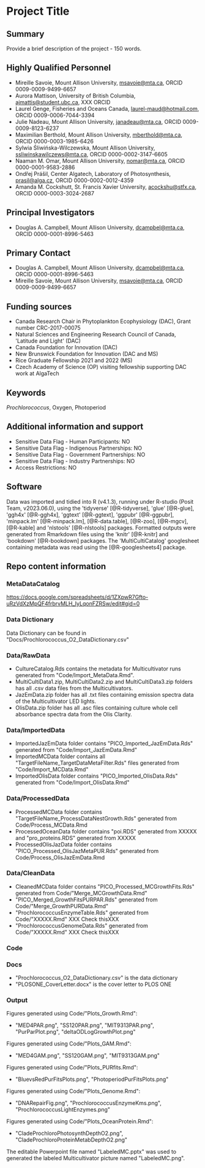 # Project Title

## Summary

Provide a brief description of the project - 150 words.

## Highly Qualified Personnel

- Mireille Savoie, Mount Allison University, msavoie@mta.ca, ORCID 0009-0009-9499-6657
- Aurora Mattison, University of British Columbia, ajmattis@student.ubc.ca, XXX ORCID
- Laurel Genge, Fisheries and Oceans Canada, laurel-maud@hotmail.com, ORCID 0009-0006-7044-3394
- Julie Nadeau, Mount Allison University, janadeau@mta.ca,  ORCID 0009-0009-8123-6237
- Maximilian Berthold, Mount Allison University, mberthold@mta.ca, ORCID 0000-0003-1985-6426
- Sylwia Śliwińska-Wilczewska, Mount Allison University, ssliwinskawilczews@mta.ca, ORCID 0000-0002-3147-6605
- Naaman M. Omar, Mount Allison University, nomar@mta.ca, ORCID 0000-0001-9583-2886
- Ondřej Prášil, Center Algatech, Laboratory of Photosynthesis, prasil@alga.cz, ORCID 0000-0002-0012-4359
- Amanda M. Cockshutt, St. Francis Xavier University, acockshu@stfx.ca, ORCID 0000-0003-3024-2687

## Principal Investigators

- Douglas A. Campbell, Mount Allison University, dcampbel@mta.ca, ORCID 0000-0001-8996-5463

## Primary Contact  

- Douglas A. Campbell, Mount Allison University, dcampbel@mta.ca, ORCID 0000-0001-8996-5463
- Mireille Savoie, Mount Allison University, msavoie@mta.ca, ORCID 0009-0009-9499-6657


## Funding sources

- Canada Research Chair in Phytoplankton Ecophysiology (DAC), Grant number CRC-2017-00075
- Natural Sciences and Engineering Research Council of Canada, 'Latitude and Light' (DAC)
- Canada Foundation for Innovation (DAC) 
- New Brunswick Foundation for Innovation (DAC and MS) 
- Rice Graduate Fellowship 2021 and 2022 (MS)
- Czech Academy of Science (OP) visiting fellowship supporting DAC work at AlgaTech 

## Keywords

*Prochlorococcus*, Oxygen, Photoperiod

## Additional information and support

- Sensitive Data Flag - Human Participants:  NO
- Sensitive Data Flag - Indigenous Partnerships: NO
- Sensitive Data Flag - Government Partnerships: NO
- Sensitive Data Flag - Industry Partnerships: NO
- Access Restrictions: NO

## Software  

Data was imported and tidied into R (v4.1.3), running under R-studio (Posit Team, v2023.06.0), using the 'tidyverse' [@R-tidyverse], 'glue' [@R-glue], 'ggh4x' [@R-ggh4x], 'ggtext' [@R-ggtext], 'ggpubr' [@R-ggpubr], 'minpack.lm' [@R-minpack.lm], [@R-data.table], [@R-zoo], [@R-mgcv], [@R-kable] and 'nlstools' [@R-nlstools] packages. Formatted outputs were generated from Rmarkdown files using the 'knitr' [@R-knitr] and 'bookdown' [@R-bookdown] packages. The 'MultiCultiCatalog' googlesheet containing metadata was read using the [@R-googlesheets4] package. 

## Repo content information

### MetaDataCatalog

https://docs.google.com/spreadsheets/d/1ZXpwR7Gfto-uRzVdXzMpQF4frbrvMLH_IyLqonFZRSw/edit#gid=0


### Data Dictionary

Data Dictionary can be found in "Docs/Prochlorococcus_O2_DataDictionary.csv"

### Data/RawData

- CultureCatalog.Rds contains the metadata for Multicultivator runs generated from "Code/Import_MetaData.Rmd".
- MultiCultiData1.zip, MultiCultiData2.zip and MultiCultiData3.zip folders has all .csv data files from the Multicultivators. 
- JazEmData.zip folder has all .txt files containing emission spectra data of the Multicultivator LED lights.
- OlisData.zip folder has all .asc files containing culture whole cell absorbance spectra data from the Olis Clarity. 

### Data/ImportedData

- ImportedJazEmData folder contains "PICO_Imported_JazEmData.Rds" generated from "Code/Import_JazEmData.Rmd"
- ImportedMCData folder contains all "TargetFileName_TargetDataMetaFilter.Rds" files generated from "Code/Import_MCData.Rmd"
- ImportedOlisData folder contains "PICO_Imported_OlisData.Rds" generated from "Code/Import_OlisData.Rmd"

### Data/ProcessedData

- ProcessedMCData folder contains "TargetFileName_ProcessDataNestGrowth.Rds" generated from Code/Process_MCData.Rmd
- ProcessedOceanData folder contains "poi.RDS" generated from  XXXXX  and "pro_proteins.RDS" generated from  XXXXX 
- ProcessedOlisJazData folder contains "PICO_Processed_OlisJazMetaPUR.Rds" generated from Code/Process_OlisJazEmData.Rmd


### Data/CleanData

- CleanedMCData folder contains "PICO_Processed_MCGrowthFits.Rds" generated from Code/"Merge_MCGrowthData.Rmd"
- "PICO_Merged_GrowthFitsPURPAR.Rds" generated from Code/"Merge_GrowthPURData.Rmd"
- "ProchlorococcusEnzymeTable.Rds" generated from Code/"XXXXX.Rmd"   XXX Check thisXXX
- "ProchlorococcusGenomeData.Rds" generated from Code/"XXXXX.Rmd"   XXX Check thisXXX


### Code




### Docs

- "Prochlorococcus_O2_DataDictionary.csv" is the data dictionary 
- "PLOSONE_CoverLetter.docx" is the cover letter to PLOS ONE

### Output

Figures generated using Code/"Plots_Growth.Rmd":
- "MED4PAR.png", "SS120PAR.png", "MIT9313PAR.png", 
"PurParPlot.png", "deltaODLogGrowthPlot.png"

Figures generated using Code/"Plots_GAM.Rmd":
- "MED4GAM.png", "SS120GAM.png", "MIT9313GAM.png"

Figures generated using Code/"Plots_PURfits.Rmd":
- "BluevsRedPurFitsPlots.png", "PhotoperiodPurFitsPlots.png"

Figures generated using Code/"Plots_Genome.Rmd":
- "DNARepairFig.png", "ProchlorococcusEnzymeKms.png", "ProchlorococcusLightEnzymes.png"

Figures generated using Code/"Plots_OceanProtein.Rmd":
- "CladeProchloroPhotosynthDepthO2.png", "CladeProchloroProteinMetabDepthO2.png"

The editable Powerpoint file named "LabeledMC.pptx" was used to generated the labeled Multicultivator picture named "LabeledMC.png".
